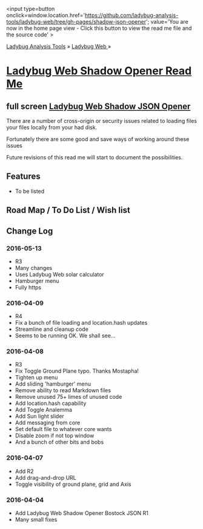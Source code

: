 ﻿
<span style=display:none; >[You are now in a GitHub source code view - click this link to view the home page]
( https://ladybug-analysis-tools.github.io/ladybug-web/#shadow-json-opener/readme.md "View file as a web page." ) </span>
<input type=button onclick=window.location.href='https://github.com/ladybug-analysis-tools/ladybug-web/tree/gh-pages/shadow-json-opener'; 
value='You are now in the home page view - Click this button to view the read me file and the source code' >

[Ladybug Analysis Tools]( https://ladybug-analysis-tools.github.io/ ) » [Ladybug Web ]( https://ladybug-analysis-tools.github.io/ladybug-web/ ) »


[Ladybug Web Shadow Opener Read Me]( index.html#readme.md )
===

## full screen [Ladybug Web Shadow JSON Opener]( https://ladybug-analysis-tools.github.io/ladybug-web/shadow-json-opener/ )

There are a number of cross-origin or security issues related to loading files your files locally from your had disk.

Fortunately there are some good and save ways of working around these issues

Future revisions of this read me will start to document the possibilities.

## Features

* To be listed


## Road Map / To Do List / Wish list



## Change Log

### 2016-05-13

* R3
* Many changes
* Uses Ladybug Web solar calculator
* Hamburger menu
* Fully https

### 2016-04-09

* R4
* Fix a bunch of file loading and location.hash updates 
* Streamline and cleanup code
* Seems to be running OK. We shall see...


### 2016-04-08

* R3
* Fix Toggle Ground Plane typo. Thanks Mostapha!
* Tighten up menu
* Add sliding 'hamburger' menu
* Remove ability to read Markdown files
* Remove unused 75+ limes of unused code
* Add location.hash capability
* Add Toggle Analemma
* Add Sun light slider
* Add messaging from core
* Set default file to whatever core wants
* Disable zoom if not top window
* And a bunch of other bits and bobs


### 2016-04-07

* Add R2
* Add drag-and-drop URL
* Toggle visibility of ground plane, grid and Axis

### 2016-04-04

* Add Ladybug Web Shadow Opener Bostock JSON R1
* Many small fixes

